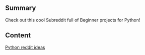 ## Summary

 Check out this cool Subreddit full of Beginner projects
for Python\! 

## Content

[Python reddit ideas](http://www.reddit.com/r/beginnerprojects/)
